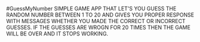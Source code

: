 #GuessMyNumber
SIMPLE GAME APP THAT LET'S YOU GUESS THE RANDOM NUMBER BETWEEN 1 TO 20 AND GIVES YOU
PROPER RESPONSE WITH MESSAGES WHETHER YOU MADE THE CORRECT OR INCORRECT GUESSES.
IF THE GUESSES ARE WROGN FOR 20 TIMES THEN THE GAME WILL BE OVER AND IT STOPS WORKING.